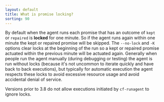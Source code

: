 ```yaml
---
layout: default
title: What is promise locking?
sorting: 90
---
```


By default when the agent runs each promise that has an outcome
of `kept` or `repaired` is **locked** for one minute. So if the
agent runs again within one minute the kept or repaired promise
will be skipped. The `--no-lock` and `-K` options clear locks
at the beginning of the run so a kept or repaired promise
actuated within the previous minute will be actuated again.
Generally when people run the agent manually (during debugging
or testing) the agent is run without locks (because it's not
uncommon to iterate quickly and have back to back executions),
but typically for automatic execution the agent respects these
locks to avoid excessive resource usage and avoid accidental
denial of service.

Versions prior to 3.8 do not allow executions initiated by
`cf-runagent` to ignore locks.
